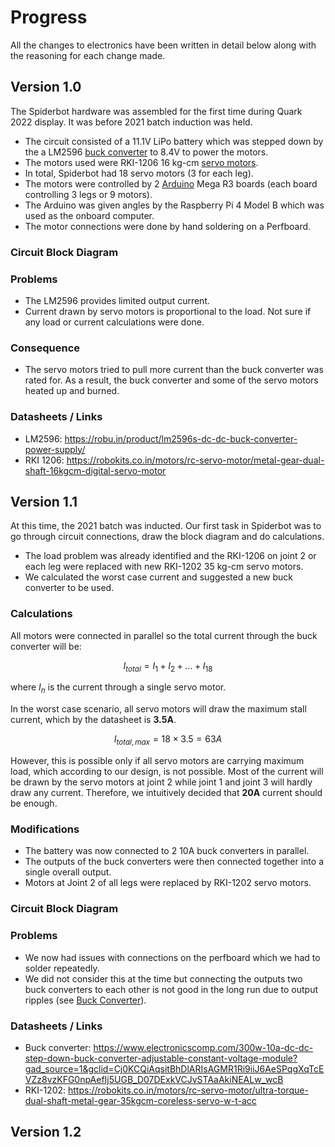 # Progress

All the changes to electronics have been written in detail below along with the reasoning for each change made.

## Version 1.0

The Spiderbot hardware was assembled for the first time during Quark 2022 display. It was before 2021 batch induction was held. 

- The circuit consisted of a 11.1V LiPo battery which was stepped down by the a LM2596 [buck converter](/electronics/docs/power_management/voltage_converters.md) to 8.4V to power the motors. 
- The motors used were RKI-1206 16 kg-cm [servo motors](/electronics/docs/motors/servo_motor.md). 
- In total, Spiderbot had 18 servo motors (3 for each leg). 
- The motors were controlled by 2 [Arduino](/electronics/docs/microcontrollers/arduino.md) Mega R3 boards (each board controlling 3 legs or 9 motors). 
- The Arduino was given angles by the Raspberry Pi 4 Model B which was used as the onboard computer.
- The motor connections were done by hand soldering on a Perfboard.

### Circuit Block Diagram

### Problems

- The LM2596 provides limited output current. 
- Current drawn by servo motors is proportional to the load. Not sure if any load or current calculations were done.

### Consequence

- The servo motors tried to pull more current than the buck converter was rated for. As a result, the buck converter and some of the servo motors heated up and burned.

### Datasheets / Links
- LM2596: https://robu.in/product/lm2596s-dc-dc-buck-converter-power-supply/
- RKI 1206: https://robokits.co.in/motors/rc-servo-motor/metal-gear-dual-shaft-16kgcm-digital-servo-motor

## Version 1.1

At this time, the 2021 batch was inducted. Our first task in Spiderbot was to go through circuit connections, draw the block diagram and do calculations. 

- The load problem was already identified and the RKI-1206 on joint 2 or each leg were replaced with new RKI-1202 35 kg-cm servo motors.
- We calculated the worst case current and suggested a new buck converter to be used.

### Calculations

All motors were connected in parallel so the total current through the buck converter will be:

$$ I_{total} = I_1 + I_2 + ... + I_{18}$$

where $I_n$ is the current through a single servo motor.

In the worst case scenario, all servo motors will draw the maximum stall current, which by the datasheet is **3.5A**.

$$ I_{total,max} = 18 \times 3.5 = 63A $$

However, this is possible only if all servo motors are carrying maximum load, which according to our design, is not possible. Most of the current will be drawn by the servo motors at joint 2 while joint 1 and joint 3 will hardly draw any current. Therefore, we intuitively decided that **20A** current should be enough.

### Modifications

- The battery was now connected to 2 10A buck converters in parallel.
- The outputs of the buck converters were then connected together into a single overall output.
- Motors at Joint 2 of all legs were replaced by RKI-1202 servo motors.

### Circuit Block Diagram

### Problems

- We now had issues with connections on the perfboard which we had to solder repeatedly.
- We did not consider this at the time but connecting the outputs two buck converters to each other is not good in the long run due to output ripples (see [Buck Converter](/electronics/docs/power_management/voltage_converters.md)).

### Datasheets / Links

- Buck converter: https://www.electronicscomp.com/300w-10a-dc-dc-step-down-buck-converter-adjustable-constant-voltage-module?gad_source=1&gclid=Cj0KCQiAqsitBhDlARIsAGMR1Ri9iiJ6AeSPqgXqTcEVZz8vzKFG0npAefIj5UGB_D07DExkVCJvSTAaAkiNEALw_wcB
- RKI-1202: https://robokits.co.in/motors/rc-servo-motor/ultra-torque-dual-shaft-metal-gear-35kgcm-coreless-servo-w-t-acc

## Version 1.2
